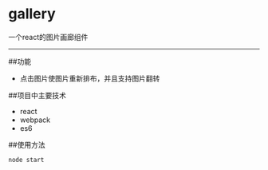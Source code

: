 # gallery
一个react的图片画廊组件

******

##功能

+ 点击图片使图片重新排布，并且支持图片翻转



##项目中主要技术

+ react
+ webpack
+ es6


##使用方法

`node start`

